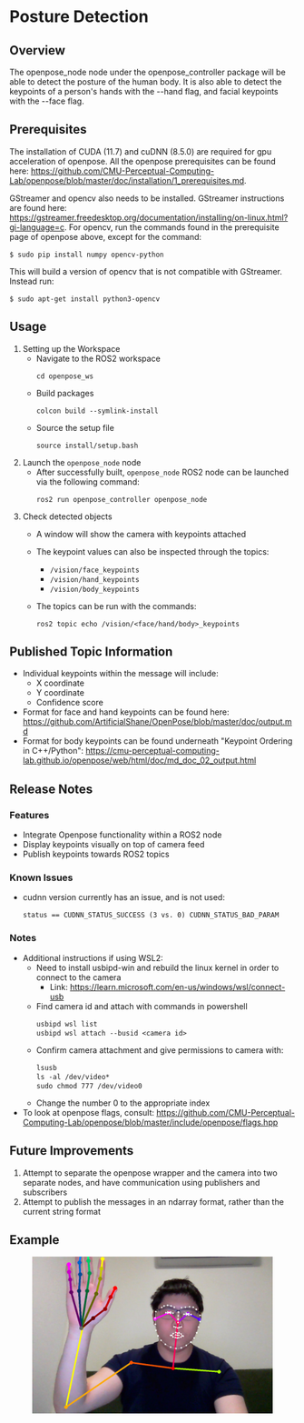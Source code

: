 # Posture Detection


## Overview
The openpose_node node under the openpose_controller package will be able to detect the posture of the human body. It is also able to detect the keypoints of a person's hands with the --hand flag, and facial keypoints with the --face flag. 

## Prerequisites
The installation of CUDA (11.7) and cuDNN (8.5.0) are required for gpu acceleration of openpose. All the openpose prerequisites can be found here: https://github.com/CMU-Perceptual-Computing-Lab/openpose/blob/master/doc/installation/1_prerequisites.md. 

GStreamer and opencv also needs to be installed. GStreamer instructions are found here: https://gstreamer.freedesktop.org/documentation/installing/on-linux.html?gi-language=c.
For opencv, run the commands found in the prerequisite page of openpose above, except for the command: 
```
$ sudo pip install numpy opencv-python
```
This will build a version of opencv that is not compatible with GStreamer. Instead run:
```
$ sudo apt-get install python3-opencv
```
## Usage
1. Setting up the Workspace  
    - Navigate to the ROS2 workspace
      ```shell
      cd openpose_ws
      ``` 
    - Build packages
      ```shell
      colcon build --symlink-install 
      ```
    - Source the setup file
      ```shell 
      source install/setup.bash
      ```
2. Launch the `openpose_node` node 
    - After successfully built, `openpose_node` ROS2 node can be launched via the following command: 
      ```shell
      ros2 run openpose_controller openpose_node 
      ```
3. Check detected objects 
    - A window will show the camera with keypoints attached 
    - The keypoint values can also be inspected through the topics:
      - `/vision/face_keypoints`
      - `/vision/hand_keypoints`
      - `/vision/body_keypoints`
    
    - The topics can be run with the commands: 
      ```shell
      ros2 topic echo /vision/<face/hand/body>_keypoints
      ```

## Published Topic Information
- Individual keypoints within the message will include:
  - X coordinate
  - Y coordinate
  - Confidence score
- Format for face and hand keypoints can be found here: https://github.com/ArtificialShane/OpenPose/blob/master/doc/output.md
- Format for body keypoints can be found underneath "Keypoint Ordering in C++/Python": https://cmu-perceptual-computing-lab.github.io/openpose/web/html/doc/md_doc_02_output.html

## Release Notes

### Features
- Integrate Openpose functionality within a ROS2 node
- Display keypoints visually on top of camera feed
- Publish keypoints towards ROS2 topics

### Known Issues
- cudnn version currently has an issue, and is not used:
  ```shell
  status == CUDNN_STATUS_SUCCESS (3 vs. 0) CUDNN_STATUS_BAD_PARAM
  ```
### Notes
- Additional instructions if using WSL2:
    -  Need to install usbipd-win and rebuild the linux kernel in order to connect to the camera
        - Link: https://learn.microsoft.com/en-us/windows/wsl/connect-usb
    -  Find camera id and attach with commands in powershell
       ```shell
       usbipd wsl list
       usbipd wsl attach --busid <camera id>
       ```
    - Confirm camera attachment and give permissions to camera with:
      ```shell
      lsusb 
      ls -al /dev/video*
      sudo chmod 777 /dev/video0
      ```
    - Change the number 0 to the appropriate index
- To look at openpose flags, consult: https://github.com/CMU-Perceptual-Computing-Lab/openpose/blob/master/include/openpose/flags.hpp
  
  
## Future Improvements
1. Attempt to separate the openpose wrapper and the camera into two separate nodes, and have communication using publishers and subscribers
2. Attempt to publish the messages in an ndarray format, rather than the current string format



## Example

<figure>
  <img src="./images/openpose_1.png" alt="Hand and face keypoint detection" width="600" />
</figure>

